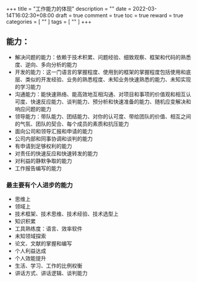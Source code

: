+++
title = "工作能力的体现"
description = ""
date = 2022-03-14T16:02:30+08:00
draft = true
comment = true
toc = true
reward = true
categories = [
  ""
]
tags = [
  ""
]
+++

<!--more-->

## 能力：
* 解决问题的能力：依赖于技术积累、问题经验、细致观察、框架和代码的熟悉度、逆向、多向分析的能力
* 开发的能力：这一门语言的掌握程度、使用到的框架的掌握程度包括使用和底层、类似的开发经验、业务的熟悉程度、未知业务快速熟悉的能力、未知实现的学习能力
* 沟通能力：能快速熟络、能高效地互相沟通、对项目和事项的价值观和相互认可度、快速反应能力、谈判能力、预分析和快速准备的能力、随机应变解决和响应问题的能力
* 领导能力：带队能力、团结能力、对你的认可度、带给团队的价值、相互之间的气氛、团队的契合、每个成员的素质和抗压能力
* 面向公司和领导汇报和申请的能力
* 公司内部和同事协调和谈判的能力
* 有申请到足够权利的能力
* 对责任的快速反应和快速转发的能力
* 对利益的静默争取的能力
* 工作报告编写的能力

### 最主要有个人进步的能力
* 思维上
* 领域上
* 技术框架、技术思维、技术经验、技术选型上
* 知识积累
* 工具熟练度：语言、效率软件
* 未知领域探索
* 论文、文献的掌握和编写
* 个人利益达成
* 个人效能提升
* 生活、学习、工作的比例权衡
* 讲话方式、讲话逻辑、谈判能力

